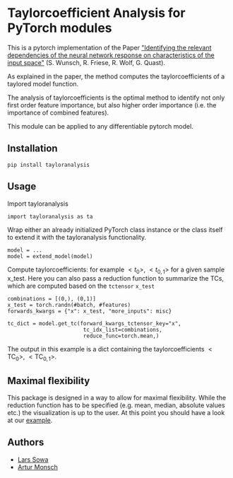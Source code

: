 # Taylorcoefficient Analysis for PyTorch modules
This is a pytorch implementation of the Paper
["Identifying the relevant dependencies of the neural network response on characteristics of the input space"](https://arxiv.org/abs/1803.08782)
(S. Wunsch, R. Friese, R. Wolf, G. Quast).

As explained in the paper, the method computes the taylorcoefficients of a taylored model function.

The analysis of taylorcoefficients is the optimal method to identify not only first order feature importance, but also higher order importance (i.e. the importance of combined features).

This module can be applied to any differentiable pytorch model.

## Installation

```
pip install tayloranalysis
```

## Usage

Import tayloranalysis
```
import tayloranalysis as ta
```
Wrap either an already initialized PyTorch class instance or the class itself to extend it with the tayloranalysis functionality.
```
model = ...
model = extend_model(model)
```
Compute taylorcoefficients: for example $<t_{0}>$, $<t_{0,1}>$ for a given sample x_test.
Here you can also pass a reduction function to summarize the TCs, which are computed based on the `tctensor` `x_test`
```
combinations = [(0,), (0,1)]
x_test = torch.randn(#batch, #features)
forwards_kwargs = {"x": x_test, "more_inputs": misc}

tc_dict = model.get_tc(forward_kwargs_tctensor_key="x",
                        tc_idx_list=combinations, 
                        reduce_func=torch.mean,)
```
The output in this example is a dict containing the taylorcoefficients $<\mathrm{TC}_{0}>$, $<\mathrm{TC}_{0,1}>$.

## Maximal flexibility

This package is designed in a way to allow for maximal flexibility. While the reduction function has to be specified (e.g. mean, median, absolute values etc.) the visualization is up to the user. At this point you should have a look at our [example](example/example.ipynb).


## Authors
- [Lars Sowa](https://github.com/lsowa)
- [Artur Monsch](https://github.com/a-monsch)
